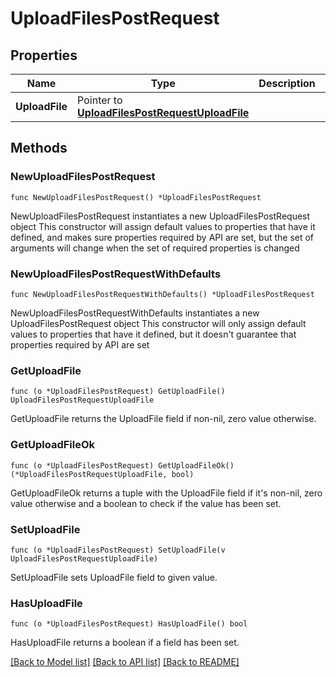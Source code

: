 # UploadFilesPostRequest

## Properties

Name | Type | Description | Notes
------------ | ------------- | ------------- | -------------
**UploadFile** | Pointer to [**UploadFilesPostRequestUploadFile**](UploadFilesPostRequestUploadFile.md) |  | [optional] 

## Methods

### NewUploadFilesPostRequest

`func NewUploadFilesPostRequest() *UploadFilesPostRequest`

NewUploadFilesPostRequest instantiates a new UploadFilesPostRequest object
This constructor will assign default values to properties that have it defined,
and makes sure properties required by API are set, but the set of arguments
will change when the set of required properties is changed

### NewUploadFilesPostRequestWithDefaults

`func NewUploadFilesPostRequestWithDefaults() *UploadFilesPostRequest`

NewUploadFilesPostRequestWithDefaults instantiates a new UploadFilesPostRequest object
This constructor will only assign default values to properties that have it defined,
but it doesn't guarantee that properties required by API are set

### GetUploadFile

`func (o *UploadFilesPostRequest) GetUploadFile() UploadFilesPostRequestUploadFile`

GetUploadFile returns the UploadFile field if non-nil, zero value otherwise.

### GetUploadFileOk

`func (o *UploadFilesPostRequest) GetUploadFileOk() (*UploadFilesPostRequestUploadFile, bool)`

GetUploadFileOk returns a tuple with the UploadFile field if it's non-nil, zero value otherwise
and a boolean to check if the value has been set.

### SetUploadFile

`func (o *UploadFilesPostRequest) SetUploadFile(v UploadFilesPostRequestUploadFile)`

SetUploadFile sets UploadFile field to given value.

### HasUploadFile

`func (o *UploadFilesPostRequest) HasUploadFile() bool`

HasUploadFile returns a boolean if a field has been set.


[[Back to Model list]](../README.md#documentation-for-models) [[Back to API list]](../README.md#documentation-for-api-endpoints) [[Back to README]](../README.md)


